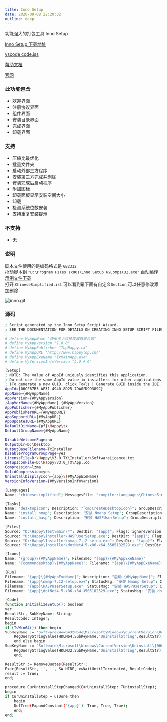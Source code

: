 ```yaml
---
title: Inno Setup
date: 2020-09-08 22:20:32
outline: deep
---
```


功能强大的打包工具 Inno Setup

[Inno Setup 下载地址](https://jrsoftware.org/isdl.php)

[vscode code.iss](https://github.com/Microsoft/vscode/blob/master/build/win32/code.iss)

[帮助文档](https://jrsoftware.org/ishelp/index.php)

[官网](https://jrsoftware.org/isinfo.php)

### 此功能包含

- 欢迎界面
- 注册协议界面
- 组件界面
- 安装目录界面
- 完成界面
- 卸载界面

### 支持

- 压缩比最优化
- 批量文件夹
- 启动外部三方程序
- 安装第三方完成并删除
- 安装完成后启动程序
- 附加图标
- 卸载面板显示安装空间大小
- 卸载
- 检测系统位数安装
- 支持重复安装提示

### 不支持

- 无

### 说明

脚本文件使用的是编码格式是 `GB2312`  
拖动脚本到 `"D:\Program Files (x86)\Inno Setup 6\Compil32.exe"` 自动编译  
[示例文件下载](../../file/inno_setup.iss)  
打开 `ChineseSimplified.isl` 可以看到最下面有自定义`Section`,可以任意修改添加删除

![inno.gif](https://i.loli.net/2020/12/14/2otb3uUkpOG5cVY.gif)

### 源码

  ``` sh
  ; Script generated by the Inno Setup Script Wizard.
  ; SEE THE DOCUMENTATION FOR DETAILS ON CREATING INNO SETUP SCRIPT FILES!
  
  # define MyAppName "快乐至上科技发展有限公司"
  # define MyAppVersion "1.0.0"
  # define MyAppPublisher "TopHappy.cn"
  # define MyAppURL "http://www.happytop.cn/"
  # define MyAppExeName "TxMainApp.exe"
  # define MyVersionInfoVersion "3.0.0.0"

  [Setup]
  ; NOTE: The value of AppId uniquely identifies this application.
  ; Do not use the same AppId value in installers for other applications.
  ; (To generate a new GUID, click Tools | Generate GUID inside the IDE.)
  AppId={06CF67B3-AF31-4940-8D25-7DA0FD99389C}
  AppName={#MyAppName}
  AppVersion={#MyAppVersion}
  ;AppVerName={#MyAppName} {#MyAppVersion}
  AppPublisher={#MyAppPublisher}
  AppPublisherURL={#MyAppURL}
  AppSupportURL={#MyAppURL}
  AppUpdatesURL={#MyAppURL}
  DefaultDirName={pf}\Happy\tx
  DefaultGroupName={#MyAppName}

  DisableWelcomePage=no
  OutputDir=D:\Desktop
  OutputBaseFilename=TxInstaller
  DisableProgramGroupPage=yes
  LicenseFile=D:\Happy\V3.0_TX\Installer\SoftwareLicence.txt
  SetupIconFile=D:\Happy\V3.0_TX\App.ico
  Compression=lzma
  SolidCompression=yes
  UninstallDisplayIcon={app}\{#MyAppExeName}
  VersionInfoVersion={#MyVersionInfoVersion}

  [Languages]
  Name: "chinesesimplified"; MessagesFile: "compiler:Languages\ChineseSimplified.isl"

  [Tasks]
  Name: "desktopicon"; Description: "{cm:CreateDesktopIcon}"; GroupDescription: "{cm:AdditionalIcons}"; Flags: unchecked
  Name: "install_nmap"; Description: "安装 Nmanp Setup"; GroupDescription: "{cm:Other}";  Flags: checkablealone 
  Name: "install_hasp"; Description: "安装 HASPUserSetup"; GroupDescription: "{cm:Other}"; Flags: checkablealone 

  [Files]
  Source: "D:\Happy\Test\main\*"; DestDir: "{app}"; Flags: ignoreversion recursesubdirs createallsubdirs
  Source: "D:\Happy\Installer\HASPUserSetup.exe"; DestDir: "{app}"; Flags: ignoreversion deleteafterinstall; Tasks :install_hasp
  Source: "D:\Happy\Installer\nmap-7.12-setup.exe"; DestDir: "{app}"; Flags: ignoreversion deleteafterinstall ;Tasks :install_nmap
  Source: "D:\Happy\Installer\dotNet4.5-x86-x64.3505182529.exe"; DestDir: "{app}"; Flags: ignoreversion deleteafterinstall ;

  [Icons]
  Name: "{group}\{#MyAppName}"; Filename: "{app}\{#MyAppExeName}"
  Name: "{commondesktop}\{#MyAppName}"; Filename: "{app}\{#MyAppExeName}"; Tasks: desktopicon

  [Run]
  Filename: "{app}\{#MyAppExeName}"; Description: "启动 {#MyAppName}"; Flags: postinstall skipifsilent
  Filename: "{app}\nmap-7.12-setup.exe"; StatusMsg: "安装 Nmanp Setup"; Check: IsWin64(); Tasks: install_nmap;
  Filename: "{app}\HASPUserSetup.exe"; StatusMsg: "安装 HASPUserSetup"; Check: IsWin64(); Tasks: install_hasp;
  Filename: "{app}\dotNet4.5-x86-x64.3505182529.exe"; StatusMsg: "安装 dotNet4.5-x86-x64.3505182529.exe"; Check: IsWin64();

  [Code]
  function InitializeSetup(): boolean;
  var
  ResultStr, SubKeyName: String;
  ResultCode: Integer;
  begin
  if (IsWin64()) then begin
  SubKeyName := 'Software\Wow6432Node\Microsoft\Windows\CurrentVersion\Uninstall\{06CF67B3-AF31-4940-8D25-7DA0FD99389C}_is1';
      RegQueryStringValue(HKLM64,SubKeyName,'UninstallString',ResultStr);
      end else begin
  SubKeyName := 'Software\Microsoft\Windows\CurrentVersion\Uninstall\{06CF67B3-AF31-4940-8D25-7DA0FD99389C}_is1';
      RegQueryStringValue(HKLM32,SubKeyName,'UninstallString',ResultStr);
      end;

  ResultStr := RemoveQuotes(ResultStr);
  Exec(ResultStr, '', '', SW_HIDE, ewWaitUntilTerminated, ResultCode);
  result := true;
  end;

  procedure CurUninstallStepChanged(CurUninstallStep: TUninstallStep);
  begin
  if CurUninstallStep = usDone then
      begin
      DelTree(ExpandConstant('{app}'), True, True, True);
      end;
  end;

  ```
